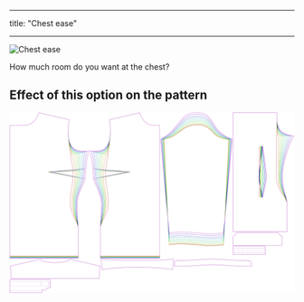 ***

title: "Chest ease"

***

![Chest ease](chestease.svg)

How much room do you want at the chest?

## Effect of this option on the pattern

![This image shows the effect of this option by superimposing several variants that have a different value for this option](simone_chestease_sample.svg "Effect of this option on the pattern")
